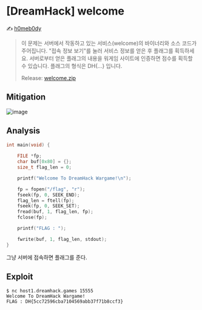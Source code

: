 # [DreamHack] welcome

:writing_hand: [h0meb0dy](mailto:h0meb0dysj@gmail.com)

> 이 문제는 서버에서 작동하고 있는 서비스(welcome)의 바이너리와 소스 코드가 주어집니다.
> "접속 정보 보기"를 눌러 서비스 정보를 얻은 후 플래그를 획득하세요.
> 서버로부터 얻은 플래그의 내용을 워게임 사이트에 인증하면 점수를 획득할 수 있습니다.
> 플래그의 형식은 DH{…} 입니다.
>
> Release: [welcome.zip](https://github.com/h0meb0dy/Dreamhack-Wargame/files/8556092/welcome.zip)

## Mitigation

![image](https://user-images.githubusercontent.com/102066383/162667033-5fe42896-c322-4a3b-9ee8-10b7ef098501.png)

## Analysis

```c
int main(void) {
    
    FILE *fp;
    char buf[0x80] = {};
    size_t flag_len = 0;

    printf("Welcome To DreamHack Wargame!\n");

    fp = fopen("/flag", "r");
    fseek(fp, 0, SEEK_END);
    flag_len = ftell(fp);
    fseek(fp, 0, SEEK_SET);
    fread(buf, 1, flag_len, fp);
    fclose(fp);

    printf("FLAG : ");

    fwrite(buf, 1, flag_len, stdout);
}
```

그냥 서버에 접속하면 플래그를 준다.

## Exploit

```
$ nc host1.dreamhack.games 15555
Welcome To DreamHack Wargame!
FLAG : DH{5cc72596cba7104569abb37f71b8ccf3}
```